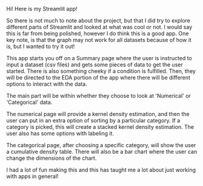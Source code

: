 Hi! Here is my Streamlit app!

So there is not much to note about the project, but that I did try to explore different parts of Streamlit and looked at what was cool or not.
I would say this is far from being polished, however I do think this is a good app. One key note, is that the graph may not work for all datasets because of how it is, but I wanted to try it out!

This app starts you off on a Summary page where the user is instructed to input a dataset (csv files) and gets some pieces of data to get the user started. There is also something cheeky if a condition is fulfilled. Then, they will be directed to the EDA portion of the app where there will be different options to interact with the data. 

The main part will be within whether they choose to look at 'Numerical' or 'Categorical' data. 

The numerical page will provide a kernel density estimation, and then the user can put in an extra option of sorting by a particular category. If a category is picked, this will create a stacked kernel density estimation. The user also has some options with labeling it.

The categorical page, after choosing a specific category, will show the user a cumulative density table. There will also be a bar chart where the user can change the dimensions of the chart.

I had a lot of fun making this and this has taught me a lot about just working with apps in general!
